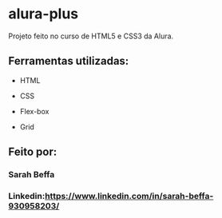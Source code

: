 # alura-plus
Projeto feito no curso de HTML5 e CSS3 da Alura.


## Ferramentas utilizadas:

* HTML

* CSS

* Flex-box

* Grid 

## Feito por:

### Sarah Beffa

### Linkedin:https://www.linkedin.com/in/sarah-beffa-930958203/
